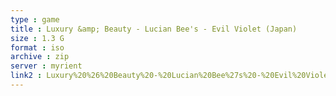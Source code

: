 ```yaml
---
type : game
title : Luxury &amp; Beauty - Lucian Bee's - Evil Violet (Japan)
size : 1.3 G
format : iso
archive : zip
server : myrient
link2 : Luxury%20%26%20Beauty%20-%20Lucian%20Bee%27s%20-%20Evil%20Violet%20%28Japan%29
---
```


